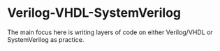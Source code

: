 # Verilog-VHDL-SystemVerilog
The main focus here is writing layers of code on either Verilog/VHDL or SystemVerilog as practice.
